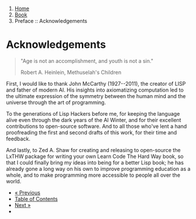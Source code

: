 <ol class="breadcrumb">
  <li><a href="/">Home</a></li>
  <li><a href="/book/">Book</a></li>
  <li class="active">Preface :: Acknowledgements</li>
</ol>

# Acknowledgements

> "Age is not an accomplishment, and youth is not a sin."
> <footer>Robert A. Heinlein, Methuselah's Children</footer>

First, I would like to thank John McCarthy (1927--2011), the creator of LISP and father of modern AI.  His insights into axiomatizing computation led to the ultimate expression of the symmetry between the human mind and the universe through the art of programming.

To the generations of Lisp Hackers before me, for keeping the language alive even through the dark years of the AI Winter, and for their excellent contributions to open-source software.  And to all those who've lent a hand proofreading the first and second drafts of this work, for their time and feedback.

And lastly, to Zed A. Shaw for creating and releasing to open-source the LxTHW package for writing your own Learn Code The Hard Way book, so that I could finally bring my ideas into being for a better Lisp book; he has already gone a long way on his own to improve programming education as a whole, and to make programming more accessible to people all over the world.

<ul class="pager">
  <li class="previous"><a href="/book/introduction/">&laquo; Previous</a></li>
  <li><a href="/book/">Table of Contents</a></li>
  <li class="next"><a href="/book/1-0-0-overview/">Next &raquo;</a><li>
</ul>
